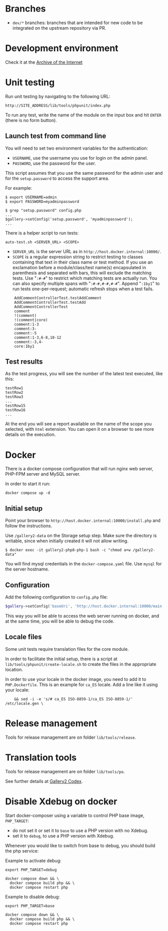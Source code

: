 # Branches

* `dev/*` branches: branches that are intended for new code to be integrated on the upstream repository via PR.

# Development environment

Check it at the [Archive of the
Internet](`https://web.archive.org/web/20210224144709/http://codex.gallery2.org/index.php/Gallery2:Developer_Guidelines`)

# Unit testing

Run unit testing by navigating to the following URL:
```text
http://SITE_ADDRESS/lib/tools/phpunit/index.php
```

To run any test, write the name of the module on the input box and hit `ENTER` (there is no form button).

## Launch test from command line

You will need to set two environment variables for the authentication:

* `USERNAME`, use the username you use for login on the admin panel.
* `PASSWORD`, use the password for the user.

This script assumes that you use the same password for the admin user and for the `setup.password`
to access the support area.

For example:
```shell
$ export USERNAME=admin
$ export PASSWORD=myadminpassword

$ grep "setup.password" config.php
...
$gallery->setConfig('setup.password', 'myadminpassword');
...
```

There is a helper script to run tests:
```shell
auto-test.sh <SERVER_URL> <SCOPE>
```

* `SERVER_URL` is the server URL as in `http://host.docker.internal:10000/`.
* `SCOPE` is a regular expression string to restrict testing to classes containing that text
in their class name or test method. If you use an exclamation before a module/class/test
name(s) encapsulated in parenthesis and separated with bars,
this will exclude the matching tests. Use "`:#-#`" to restrict which matching tests are
actually run. You can also specify multiple spans with "`:#-#,#-#,#-#`". Append "`:1by1`"
to run tests one-per-request; automatic refresh stops when a test fails.
```text
    AddCommentControllerTest.testAddComment
    AddCommentControllerTest.testAdd
    AddCommentControllerTest
    comment
    !(comment)
    !(comment|core)
    comment:1-3
    comment:3-
    comment:-5
    comment:1-3,6-8,10-12
    comment:-3,4-
    core:1by1
```

## Test results

As the test progress, you will see the number of the latest test executed, like this:
```text
testRow1
testRow2
testRow3
...
testRow15
testRow16
...
```
At the end you will see a report available on the name of the scope you selected, with `html`
extension. You can open it on a browser to see more details on the execution.


# Docker

There is a docker compose configuration that will run nginx web server, PHP-FPM server and MySQL server.

In order to start it run:

```shell
docker compose up -d
```

## Initial setup

Point your browser to `http://host.docker.internal:10000/install.php` and follow the instructions.

Use `/gallery2-data` on the Storage setup step. Make sure the directory is writable, since when initially
created it will not allow writing.

```shell
$ docker exec -it gallery2-php8-php-1 bash -c "chmod a+w /gallery2-data"
```

You will find mysql credentials in the `docker-compose.yaml` file. Use `mysql` for the server hostname.


## Configuration

Add the following configuration to `config.php` file:

```php
$gallery->setConfig('baseUri', 'http://host.docker.internal:10000/main.php');
```

This way you will be able to access the web server running on docker, and at the same time, you will be
able to debug the code.

## Locale files

Some unit tests require translation files for the core module.

In order to facilitate the initial setup, there is a script at `lib/tools/phpunit/create-locale.sh` to
create the files in the appropriate location.

In order to use your locale in the docker image, you need to add it to `PHP.Dockerfile`. This is an example
for `ca_ES` locale. Add a line like it using your locale:
```shell
    && sed -i -e 's/# ca_ES ISO-8859-1/ca_ES ISO-8859-1/' /etc/locale.gen \
```

# Release management

Tools for release management are on folder `lib/tools/release`.

# Translation tools

Tools for release management are on folder `lib/tools/po`.

See further details at [Gallery2 Codex](http://codex.galleryproject.org/Gallery2:Localization.html).

# Disable Xdebug on docker

Start docker-composer using a variable to control PHP base image, `PHP_TARGET`:

* do not set it or set it to `base` to use a PHP version with no Xdebug.
* set it to `debug`, to use a PHP version with Xdebug.

Whenever you would like to switch from base to debug, you should build the php service:

Example to activate debug:

```shell
export PHP_TARGET=debug

docker compose down && \
  docker compose build php && \
  docker compose restart php
```

Example to disable debug:

```shell
export PHP_TARGET=base

docker compose down && \
  docker compose build php && \
  docker compose restart php
```
